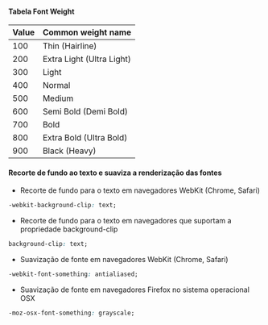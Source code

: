
#### Tabela Font Weight

| Value | Common weight name        |
| ----- | ------------------------- |
| 100   | Thin (Hairline)           |
| 200   | Extra Light (Ultra Light) |
| 300   | Light                     |
| 400   | Normal                    |
| 500   | Medium                    |
| 600   | Semi Bold (Demi Bold)     |
| 700   | Bold                      |
| 800   | Extra Bold (Ultra Bold)   |
| 900   | Black (Heavy)             |

#### Recorte de fundo ao texto e suaviza a renderização das fontes

- Recorte de fundo para o texto em navegadores WebKit (Chrome, Safari)
```css
-webkit-background-clip: text;
```

- Recorte de fundo para o texto em navegadores que suportam a propriedade background-clip 
```css
background-clip: text;
```

- Suavização de fonte em navegadores WebKit (Chrome, Safari)
```css
-webkit-font-something: antialiased;
```

- Suavização de fonte em navegadores Firefox no sistema operacional OSX
```css
-moz-osx-font-something: grayscale;
```


